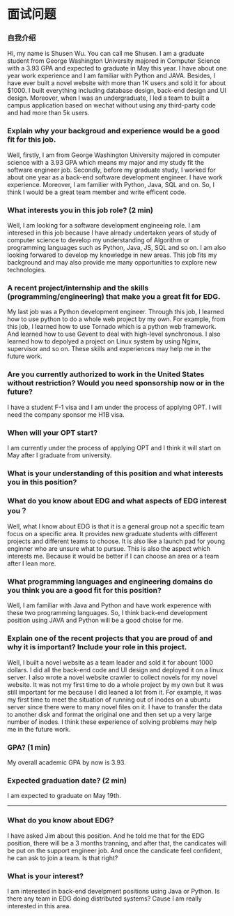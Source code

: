 面试问题
====
### 自我介绍  
Hi, my name is Shusen Wu. You can call me Shusen. I am a graduate student from George Washington University majored in Computer Science with a 3.93 GPA and expected to graduate in May this year. I have about one year work experience and I am familiar with Python and JAVA. Besides, I have ever built a novel website with more than 1K users and sold it for about $1000. I built everything including database design, back-end design and UI design. Moreover, when I was an undergraduate, I led a team to built a campus application based on wechat without using any third-party code and had more than 5k users.


### Explain why your backgroud and experience would be a good fit for this job.  

Well, firstly, I am from George Washington University majored in computer science with a 3.93 GPA which means my major
and my study fit the software engineer job. Secondly, before my graduate study,
I worked for about one year as a back-end software development engineer. I have work experience. Moreover, 
I am familier with Python, Java, SQL and on. So, I think I would be a great team member and write efficent code.  


### What interests you in this job role? (2 min)  
Well, I am looking for a software development engineeing role. I am interesed in this job because I have already undertaken years of study
of computer science to develop my understanding of Algorithm or programming languages such as Python, Java, JS, SQL and so on. I am
also looking forwared to develop my knowledge in new areas. This job fits my background and may also provide me many opportunities to
explore new technologies.

### A recent project/internship and the skills (programming/engineering) that make you a great fit for EDG.  
My last job was a Python development engineer. Through this job, I learned how to use python to do a whole web project by my own.
For example, from this job, I learned how to use Tornado which is a python web framework. And learned how to use Gevent to 
deal with high-level synchronous. I also learned how to depolyed a project on Linux system by using Nginx, supervisor and so on. These 
skills and experiences may help me in the future work.

### Are you currently authorized to work in the United States without restriction? Would you need sponsorship now or in the future? 
I have a student F-1 visa and I am under the process of applying OPT. I will need the company sponsor me H1B visa.

### When will your OPT start?  
I am currently under the process of applying OPT and I think it will start on May after I graduate from university.

### What is your understanding of this position and what interests you in this position?
### What do you know about EDG and what aspects of EDG interest you？  
Well, what I know about EDG is that it is a general group not a specific team focus on a specific area. It
provides new graduate students with different projects and different teams to choose. It is also like a launch pad for
young enginner who are unsure what to pursue. This is also the aspect which interests me. Because it would be better if I can choose
an area or a team after I lean more.

### What programming languages and engineering domains do you think you are a good fit for this position?  
Well, I am familiar with Java and Python and have work experence with these two programming languages. So, I think back-end 
development position using JAVA and Python will be a good choise for me.

### Explain one of the recent projects that you are proud of and why it is important? Include your role in this project. 
Well, I built a novel website as a team leader and sold it for abount 1000 dollars. I did all the back-end code and UI design and deployed it
on a linux server. I also wrote a novel website crawler to collect novels for my novel website. It was not my first time to do a whole
project by my own but it was still important for me because I did leaned a lot from it. For example, it was my first time to meet the 
situation of running out of inodes on a ubuntu server since there were to many novel files on it. I have to transfer the data to another disk and format the original one and then set up a very large number of inodes. I think these experience of solving problems may
help me in the future work.

### GPA? (1 min)   
My overall academic GPA by now is 3.93.

### Expected graduation date? (2 min)   
I am expected to graduate on May 19th.

---
### What do you know about EDG?
I have asked Jim about this position. And he told me that for the EDG position, there will be a 3 months tranning, and after that, the candicates will be put on the support engineer job. And once the candicate feel confident, he can ask to join a team. Is that right?
### What is your interest?
I am interested in back-end develpment positions using Java or Python. Is there any team in EDG doing distributed systems? Cause I am really interested in this area.
